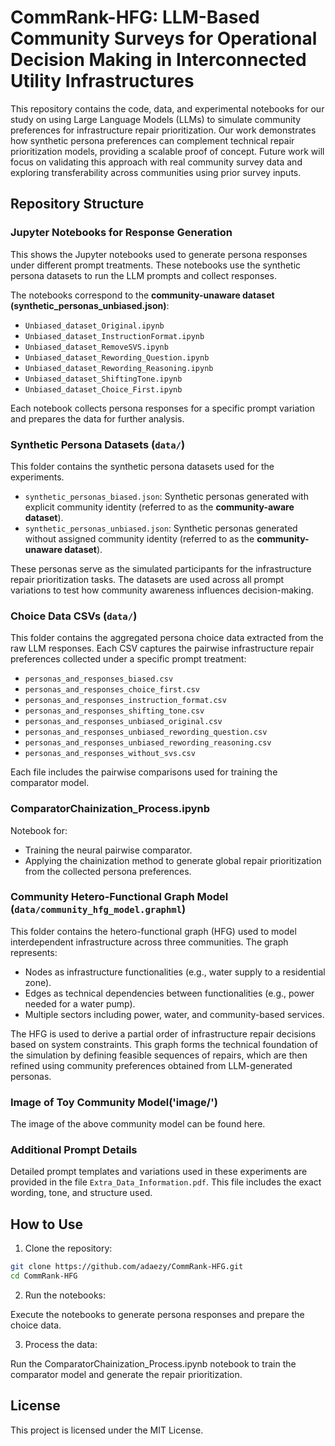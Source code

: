 # CommRank-HFG: LLM-Based Community Surveys for Operational Decision Making in Interconnected Utility Infrastructures

This repository contains the code, data, and experimental notebooks for our study on using Large Language Models (LLMs) to simulate community preferences for infrastructure repair prioritization. Our work demonstrates how synthetic persona preferences can complement technical repair prioritization models, providing a scalable proof of concept. Future work will focus on validating this approach with real community survey data and exploring transferability across communities using prior survey inputs.

## Repository Structure

### Jupyter Notebooks for Response Generation 
This shows the Jupyter notebooks used to generate persona responses under different prompt treatments. These notebooks use the synthetic persona datasets to run the LLM prompts and collect responses.

The notebooks correspond to the **community-unaware dataset (synthetic_personas_unbiased.json)**:
- `Unbiased_dataset_Original.ipynb`
- `Unbiased_dataset_InstructionFormat.ipynb`
- `Unbiased_dataset_RemoveSVS.ipynb`
- `Unbiased_dataset_Rewording_Question.ipynb`
- `Unbiased_dataset_Rewording_Reasoning.ipynb`
- `Unbiased_dataset_ShiftingTone.ipynb`
- `Unbiased_dataset_Choice_First.ipynb`

Each notebook collects persona responses for a specific prompt variation and prepares the data for further analysis.


### Synthetic Persona Datasets (`data/`)
This folder contains the synthetic persona datasets used for the experiments.

- `synthetic_personas_biased.json`: Synthetic personas generated with explicit community identity (referred to as the **community-aware dataset**).
- `synthetic_personas_unbiased.json`: Synthetic personas generated without assigned community identity (referred to as the **community-unaware dataset**).

These personas serve as the simulated participants for the infrastructure repair prioritization tasks. The datasets are used across all prompt variations to test how community awareness influences decision-making.


### Choice Data CSVs (`data/`)
This folder contains the aggregated persona choice data extracted from the raw LLM responses. Each CSV captures the pairwise infrastructure repair preferences collected under a specific prompt treatment:

- `personas_and_responses_biased.csv`
- `personas_and_responses_choice_first.csv`
- `personas_and_responses_instruction_format.csv`
- `personas_and_responses_shifting_tone.csv`
- `personas_and_responses_unbiased_original.csv`
- `personas_and_responses_unbiased_rewording_question.csv`
- `personas_and_responses_unbiased_rewording_reasoning.csv`
- `personas_and_responses_without_svs.csv`

Each file includes the pairwise comparisons used for training the comparator model.



### ComparatorChainization_Process.ipynb
Notebook for:
- Training the neural pairwise comparator.
- Applying the chainization method to generate global repair prioritization from the collected persona preferences.


### Community Hetero-Functional Graph Model (`data/community_hfg_model.graphml`)
This folder contains the hetero-functional graph (HFG) used to model interdependent infrastructure across three communities. The graph represents:
- Nodes as infrastructure functionalities (e.g., water supply to a residential zone).
- Edges as technical dependencies between functionalities (e.g., power needed for a water pump).
- Multiple sectors including power, water, and community-based services.

The HFG is used to derive a partial order of infrastructure repair decisions based on system constraints. This graph forms the technical foundation of the simulation by defining feasible sequences of repairs, which are then refined using community preferences obtained from LLM-generated personas.

### Image of Toy Community Model('image/')
The image of the above community model can be found here.


### Additional Prompt Details
Detailed prompt templates and variations used in these experiments are provided in the file `Extra_Data_Information.pdf`. This file includes the exact wording, tone, and structure used.


## How to Use

1. Clone the repository:
```bash
git clone https://github.com/adaezy/CommRank-HFG.git
cd CommRank-HFG
```

2. Run the notebooks:
   
Execute the notebooks to generate persona responses and prepare the choice data.

3. Process the data:
   
Run the ComparatorChainization_Process.ipynb notebook to train the comparator model and generate the repair prioritization.


## License

This project is licensed under the MIT License.
